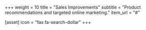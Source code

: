 +++
weight = 10
title = "Sales Improvements"
subtitle = "Product recommendations and targeted online marketing."
item_url = "#"

[asset]
    icon = "fas fa-search-dollar"
+++
